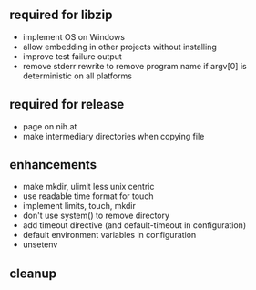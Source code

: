 ## required for libzip

* implement OS on Windows
* allow embedding in other projects without installing
* improve test failure output
* remove stderr rewrite to remove program name if argv[0] is deterministic on all platforms

## required for release

* page on nih.at
* make intermediary directories when copying file

## enhancements

* make mkdir, ulimit less unix centric
* use readable time format for touch
* implement limits, touch, mkdir
* don't use system() to remove directory
* add timeout directive (and default-timeout in configuration)
* default environment variables in configuration
* unsetenv

## cleanup

